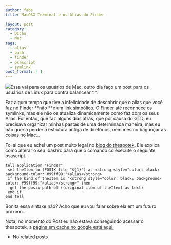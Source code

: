 ```yaml
---
author: fabs
title: MacOSX Terminal e os Alias do Finder

layout: post
category:
  - Dicas
  - Mac
tags:
  - alias
  - bash
  - finder
  - osascript
  - symlink
post_format: [ ]
---
```

![][1]Essa vai para os usuários de Mac, outro dia faço um post para os usuários de Linux para contra balancear ^.^.

Faz algum tempo que tive a infelicidade de descobrir que o alias que você faz no Finder **não **é um [link simbólico][2]. O Finder até reconhece os symlinks, mas ele não os atualiza dinamicamente como faz com os seus Alias. Foi então, que faz alguns dias atrás, que por causa do GTD, eu precisava organizar minhas pastas de uma determinada maneira, mas eu não queria perder a estrutura antiga de diretórios, nem mesmo bagunçar as coisas no Mac…

Foi ai que eu achei um post muito legal no [blog do theapotek][3]. Ele explica como alterar o seu .bashrc para que o comando cd execute o seguinte osascript.

    tell application "Finder"
     set theItem to (POSIX file "${1}") as <strong style="color: black; background-color: #99ff99;">alias</strong>
     if the kind of theItem is "<strong style="color: black; background-color: #99ff99;">alias</strong>" then
      get the posix path of ((original item of theItem) as text)
     end if
    end tell
    

Bonita essa sintaxe não? Acho que eu vou falar sobre ela em um futuro próximo…

Nota, no momento do Post eu não estava conseguindo acessar o theapotek, a [página em cache no google está aqui.][4] 

*   No related posts












 [1]: http://farm1.static.flickr.com/116/289043666_3d6ea9f8a6_m.jpg
 [2]: http://en.wikipedia.org/wiki/Symbolic_link
 [3]: http://theapotek.com/2006/12/01/making-the-mac-os-x-bash-shell-alias-and-symlink-agnostic/
 [4]: http://74.125.113.104/search?q=cache:ew5q3CKCjs0J:theapotek.com/2006/12/01/making-the-mac-os-x-bash-shell-alias-and-symlink-agnostic/+bash+shell+alias+agnostic&hl=pt-BR&ct=clnk&cd=1&gl=br&client=firefox-a





